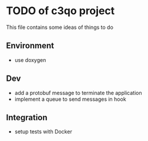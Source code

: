 
# TODO of c3qo project

This file contains some ideas of things to do

## Environment

- use doxygen

## Dev

- add a protobuf message to terminate the application
- implement a queue to send messages in hook

## Integration

- setup tests with Docker
